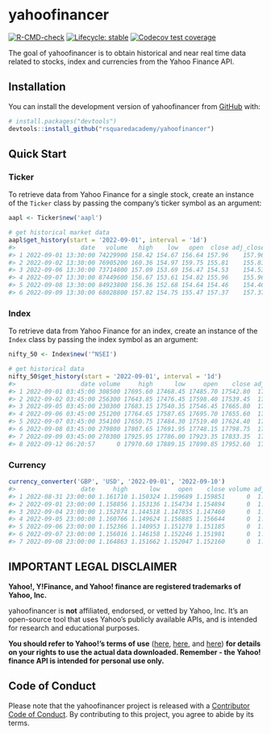 
<!-- README.md is generated from README.Rmd. Please edit that file -->

# yahoofinancer

<!-- badges: start -->

[![R-CMD-check](https://github.com/rsquaredacademy/yahoofinancer/actions/workflows/R-CMD-check.yaml/badge.svg)](https://github.com/rsquaredacademy/yahoofinancer/actions/workflows/R-CMD-check.yaml)
[![Lifecycle:
stable](https://img.shields.io/badge/lifecycle-stable-brightgreen.svg)](https://lifecycle.r-lib.org/articles/stages.html#stable)
[![Codecov test
coverage](https://codecov.io/gh/rsquaredacademy/yahoofinancer/branch/master/graph/badge.svg)](https://app.codecov.io/gh/rsquaredacademy/yahoofinancer?branch=master)
<!-- badges: end -->

The goal of yahoofinancer is to obtain historical and near real time
data related to stocks, index and currencies from the Yahoo Finance API.

## Installation

You can install the development version of yahoofinancer from
[GitHub](https://github.com/) with:

``` r
# install.packages("devtools")
devtools::install_github("rsquaredacademy/yahoofinancer")
```

## Quick Start

### Ticker

To retrieve data from Yahoo Finance for a single stock, create an
instance of the `Ticker` class by passing the company’s ticker symbol as
an argument:

``` r
aapl <- Ticker$new('aapl')

# get historical market data
aapl$get_history(start = '2022-09-01', interval = '1d')
#>                  date   volume   high    low   open  close adj_close
#> 1 2022-09-01 13:30:00 74229900 158.42 154.67 156.64 157.96    157.96
#> 2 2022-09-02 13:30:00 76905200 160.36 154.97 159.75 155.81    155.81
#> 3 2022-09-06 13:30:00 73714800 157.09 153.69 156.47 154.53    154.53
#> 4 2022-09-07 13:30:00 87449600 156.67 153.61 154.82 155.96    155.96
#> 5 2022-09-08 13:30:00 84923800 156.36 152.68 154.64 154.46    154.46
#> 6 2022-09-09 13:30:00 68028800 157.82 154.75 155.47 157.37    157.37
```

### Index

To retrieve data from Yahoo Finance for an index, create an instance of
the `Index` class by passing the index symbol as an argument:

``` r
nifty_50 <- Index$new('^NSEI')

# get historical data
nifty_50$get_history(start = '2022-09-01', interval = '1d')
#>                  date volume     high      low     open    close adj_close
#> 1 2022-09-01 03:45:00 308500 17695.60 17468.45 17485.70 17542.80  17542.80
#> 2 2022-09-02 03:45:00 256300 17643.85 17476.45 17598.40 17539.45  17539.45
#> 3 2022-09-05 03:45:00 230300 17683.15 17540.35 17546.45 17665.80  17665.80
#> 4 2022-09-06 03:45:00 251200 17764.65 17587.65 17695.70 17655.60  17655.60
#> 5 2022-09-07 03:45:00 354100 17650.75 17484.30 17519.40 17624.40  17624.40
#> 6 2022-09-08 03:45:00 279800 17807.65 17691.95 17748.15 17798.75  17798.75
#> 7 2022-09-09 03:45:00 270300 17925.95 17786.00 17923.35 17833.35  17833.35
#> 8 2022-09-12 06:20:57      0 17970.60 17889.15 17890.85 17952.60  17952.60
```

### Currency

``` r
currency_converter('GBP', 'USD', '2022-09-01', '2022-09-10')
#>                  date     high      low     open    close volume adj_close
#> 1 2022-08-31 23:00:00 1.161710 1.150324 1.159689 1.159851      0  1.159851
#> 2 2022-09-01 23:00:00 1.158856 1.153136 1.154734 1.154894      0  1.154894
#> 3 2022-09-04 23:00:00 1.152074 1.144518 1.147855 1.147460      0  1.147460
#> 4 2022-09-05 23:00:00 1.160766 1.149624 1.156885 1.156644      0  1.156644
#> 5 2022-09-06 23:00:00 1.152366 1.140953 1.151278 1.151185      0  1.151185
#> 6 2022-09-07 23:00:00 1.156016 1.146158 1.152246 1.151981      0  1.151981
#> 7 2022-09-08 23:00:00 1.164863 1.151662 1.152047 1.152160      0  1.152160
```

## IMPORTANT LEGAL DISCLAIMER

**Yahoo!, Y!Finance, and Yahoo! finance are registered trademarks of
Yahoo, Inc.**

yahoofinancer is **not** affiliated, endorsed, or vetted by Yahoo,
Inc. It’s an open-source tool that uses Yahoo’s publicly available APIs,
and is intended for research and educational purposes.

**You should refer to Yahoo!’s terms of use**
([here](https://policies.yahoo.com/us/en/yahoo/terms/product-atos/apiforydn/index.htm),
[here](https://legal.yahoo.com/us/en/yahoo/terms/otos/index.html), and
[here](https://policies.yahoo.com/us/en/yahoo/terms/index.htm)) **for
details on your rights to use the actual data downloaded. Remember - the
Yahoo! finance API is intended for personal use only.**

## Code of Conduct

Please note that the yahoofinancer project is released with a
[Contributor Code of
Conduct](https://yahoofinancer.rsquaredacademy.com/CODE_OF_CONDUCT.html).
By contributing to this project, you agree to abide by its terms.
